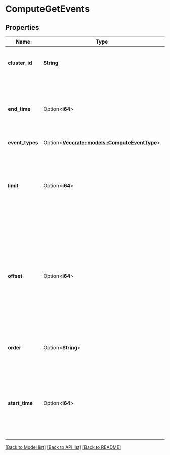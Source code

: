 # ComputeGetEvents

## Properties

Name | Type | Description | Notes
------------ | ------------- | ------------- | -------------
**cluster_id** | **String** | The ID of the cluster to retrieve events about. | 
**end_time** | Option<**i64**> | The end time in epoch milliseconds. If empty, returns events up to the current time. | [optional]
**event_types** | Option<[**Vec<crate::models::ComputeEventType>**](ComputeEventType.md)> |  | [optional]
**limit** | Option<**i64**> | The maximum number of events to include in a page of events. Defaults to 50, and maximum allowed value is 500. | [optional][default to 50]
**offset** | Option<**i64**> | The offset in the result set. Defaults to 0 (no offset). When an offset is specified and the results are requested in descending order, the end_time field is required. | [optional]
**order** | Option<**String**> | The order to list events in; either \"ASC\" or \"DESC\". Defaults to \"DESC\". | [optional][default to Desc]
**start_time** | Option<**i64**> | The start time in epoch milliseconds. If empty, returns events starting from the beginning of time. | [optional]

[[Back to Model list]](../README.md#documentation-for-models) [[Back to API list]](../README.md#documentation-for-api-endpoints) [[Back to README]](../README.md)



